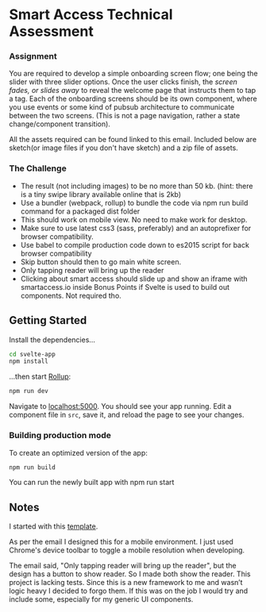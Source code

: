 # Smart Access Technical Assessment

### Assignment

You are required to develop a simple onboarding screen flow; one being the slider with three slider options. Once the user clicks finish, the _screen fades, or slides away_ to reveal the welcome page that instructs them to tap a tag. Each of the onboarding screens should be its own component, where you use events or some kind of pubsub architecture to communicate between the two screens. (This is not a page navigation, rather a state change/component transition).

All the assets required can be found linked to this email. Included below are sketch(or image files if you don't have sketch) and a zip file of assets.

### The Challenge

- The result (not including images) to be no more than 50 kb. (hint: there is a tiny swipe library available online that is 2kb)
- Use a bundler (webpack, rollup) to bundle the code via npm run build command for a packaged dist folder
- This should work on mobile view. No need to make work for desktop.
- Make sure to use latest css3 (sass, preferably) and an autoprefixer for browser compatibility.
- Use babel to compile production code down to es2015 script for back browser compatibility
- Skip button should then to go main white screen.
- Only tapping reader will bring up the reader
- Clicking about smart access should slide up and show an iframe with smartaccess.io inside Bonus Points if Svelte is used to build out components. Not required tho.

## Getting Started

Install the dependencies...

```bash
cd svelte-app
npm install
```

...then start [Rollup](https://rollupjs.org):

```bash
npm run dev
```

Navigate to [localhost:5000](http://localhost:5000). You should see your app running. Edit a component file in `src`, save it, and reload the page to see your changes.

### Building production mode

To create an optimized version of the app:

```bash
npm run build
```

You can run the newly built app with npm run start

## Notes

I started with this [template](https://github.com/sveltejs/template).

As per the email I designed this for a mobile environment. I just used Chrome's device toolbar to toggle a mobile resolution when developing.

The email said, "Only tapping reader will bring up the reader", but the design has a button to show reader. So I made both show the reader. This project is lacking tests. Since this is a new framework to me and wasn’t logic heavy I decided to forgo them. If this was on the job I would try and include some, especially for my generic UI components.
